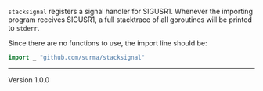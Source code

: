 `stacksignal` registers a signal handler for SIGUSR1.
Whenever the importing program receives SIGUSR1, a full
stacktrace of all goroutines will be printed to `stderr`.

Since there are no functions to use, the import line should
be:

```Go
import _ "github.com/surma/stacksignal"
```
---
Version 1.0.0
